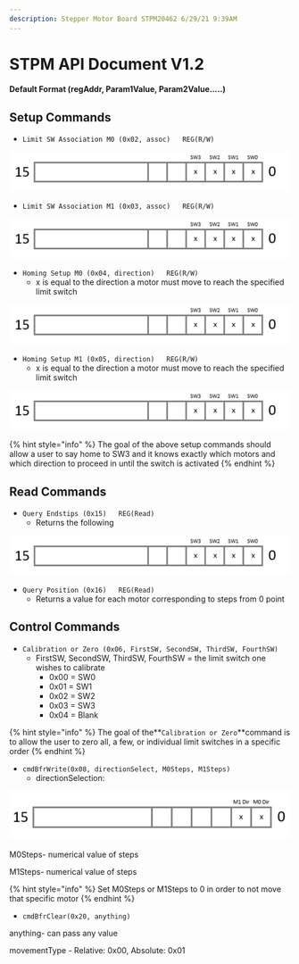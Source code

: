 ```yaml
---
description: Stepper Motor Board STPM20462 6/29/21 9:39AM
---
```


# STPM API Document V1.2

#### Default Format (regAddr, Param1Value, Param2Value.....)

## Setup Commands

* `Limit SW Association M0 (0x02, assoc)   REG(R/W)`

![ x=   Not Associated:0    or    Associated:1](../../../.gitbook/assets/image.png)

* `Limit SW Association M1 (0x03, assoc)   REG(R/W)`

![ x=   Not Associated:0    or    Associated:1](<../../../.gitbook/assets/image (4).png>)

* `Homing Setup M0 (0x04, direction)   REG(R/W)`
  * x is equal to the direction a motor must move to reach the specified limit switch

![x= Clockwise:0   or   Counter Clockwise:1](<../../../.gitbook/assets/image (1).png>)

* `Homing Setup M1 (0x05, direction)   REG(R/W)`
  * x is equal to the direction a motor must move to reach the specified limit switch

![x= Clockwise:0   or   Counter Clockwise:1](<../../../.gitbook/assets/image (1).png>)

{% hint style="info" %}
The goal of the above setup commands should allow a user to say home to SW3 and it knows exactly which motors and which direction to proceed in until the switch is activated
{% endhint %}

## Read Commands

* `Query Endstips (0x15)   REG(Read)`
  * Returns the following

![x= Inactive:0   or   Active:1](<../../../.gitbook/assets/image (2).png>)

* `Query Position (0x16)   REG(Read)`
  * Returns a value for each motor corresponding to steps from 0 point

## Control Commands

* `Calibration or Zero (0x06, FirstSW, SecondSW, ThirdSW, FourthSW)`
  * FirstSW, SecondSW, ThirdSW, FourthSW = the limit switch one wishes to calibrate
    * 0x00 = SW0
    * 0x01 = SW1
    * 0x02 = SW2
    * 0x03 = SW3
    * 0x04 = Blank&#x20;

{% hint style="info" %}
The goal of the**`Calibration or Zero`**command is to allow the user to zero all,  a few, or individual limit switches in a specific order
{% endhint %}

* `cmdBfrWrite(0x08, directionSelect, M0Steps, M1Steps)`
  * directionSelection:

![x= Clockwise:0   or   Counter Clockwise:1   ](<../../../.gitbook/assets/image (3).png>)

&#x20;                               M0Steps- numerical value of steps

&#x20;                               M1Steps- numerical value of steps

{% hint style="info" %}
Set M0Steps or M1Steps to 0 in order to not move that specific motor
{% endhint %}

* `cmdBfrClear(0x20, anything)`

&#x20;                               anything- can pass any value





&#x20;  movementType - Relative: 0x00,   Absolute: 0x01&#x20;
